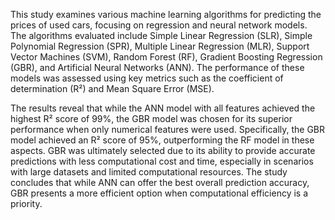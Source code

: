 This study examines various machine learning algorithms for predicting the prices of used cars, focusing on regression and neural network models. The algorithms evaluated include Simple Linear Regression (SLR), Simple Polynomial Regression (SPR), Multiple Linear Regression (MLR), Support Vector Machines (SVM), Random Forest (RF), Gradient Boosting Regression (GBR), and Artificial Neural Networks (ANN). The performance of these models was assessed using key metrics such as the coefficient of determination (R²) and Mean Square Error (MSE).

The results reveal that while the ANN model with all features achieved the highest R² score of 99%, the GBR model was chosen for its superior performance when only numerical features were used. Specifically, the GBR model achieved an R² score of 95%, outperforming the RF model in these aspects. GBR was ultimately selected due to its ability to provide accurate predictions with less computational cost and time, especially in scenarios with large datasets and limited computational resources. The study concludes that while ANN can offer the best overall prediction accuracy, GBR presents a more efficient option when computational efficiency is a priority.
